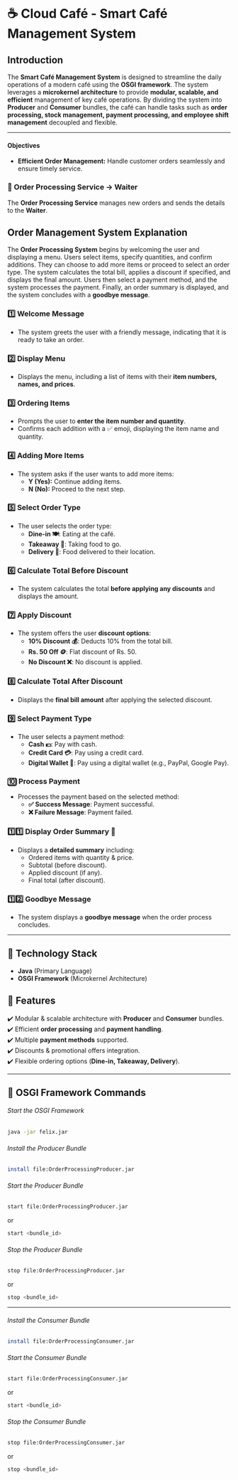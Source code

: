 # ☕ Cloud Café - Smart Café Management System

## Introduction

The **Smart Café Management System** is designed to streamline the daily operations of a modern café using the **OSGI framework**. The system leverages a **microkernel architecture** to provide **modular, scalable, and efficient** management of key café operations. By dividing the system into **Producer** and **Consumer** bundles, the café can handle tasks such as **order processing, stock management, payment processing, and employee shift management** decoupled and flexible.

---

#### Objectives

- **Efficient Order Management:** Handle customer orders seamlessly and ensure timely service.

### 📌 Order Processing Service -> Waiter

The **Order Processing Service** manages new orders and sends the details to the **Waiter**.

## Order Management System Explanation

The **Order Processing System** begins by welcoming the user and displaying a menu. Users select items, specify quantities, and confirm additions. They can choose to add more items or proceed to select an order type. The system calculates the total bill, applies a discount if specified, and displays the final amount. Users then select a payment method, and the system processes the payment. Finally, an order summary is displayed, and the system concludes with a **goodbye message**.

### 1️⃣ Welcome Message

- The system greets the user with a friendly message, indicating that it is ready to take an order.

### 2️⃣ Display Menu

- Displays the menu, including a list of items with their **item numbers, names, and prices**.

### 3️⃣ Ordering Items

- Prompts the user to **enter the item number and quantity**.
- Confirms each addition with a ✅ emoji, displaying the item name and quantity.

### 4️⃣ Adding More Items

- The system asks if the user wants to add more items:
  - **Y (Yes):** Continue adding items.
  - **N (No):** Proceed to the next step.

### 5️⃣ Select Order Type

- The user selects the order type:
  - **Dine-in 🍽️**: Eating at the café.
  - **Takeaway 🥡**: Taking food to go.
  - **Delivery 🚚**: Food delivered to their location.

### 6️⃣ Calculate Total Before Discount

- The system calculates the total **before applying any discounts** and displays the amount.

### 7️⃣ Apply Discount

- The system offers the user **discount options**:
  - **10% Discount 💰**: Deducts 10% from the total bill.
  - **Rs. 50 Off 🪙**: Flat discount of Rs. 50.
  - **No Discount ❌**: No discount is applied.

### 8️⃣ Calculate Total After Discount

- Displays the **final bill amount** after applying the selected discount.

### 9️⃣ Select Payment Type

- The user selects a payment method:
  - **Cash 💵**: Pay with cash.
  - **Credit Card 💳**: Pay using a credit card.
  - **Digital Wallet 📱**: Pay using a digital wallet (e.g., PayPal, Google Pay).

### 🔟 Process Payment

- Processes the payment based on the selected method:
  - **✅ Success Message**: Payment successful.
  - **❌ Failure Message**: Payment failed.

### 1️⃣1️⃣ Display Order Summary 🧾

- Displays a **detailed summary** including:
  - Ordered items with quantity & price.
  - Subtotal (before discount).
  - Applied discount (if any).
  - Final total (after discount).

### 1️⃣2️⃣ Goodbye Message

- The system displays a **goodbye message** when the order process concludes.

---

## 📌 Technology Stack

- **Java** (Primary Language)
- **OSGI Framework** (Microkernel Architecture)

## 📌 Features

✔️ Modular & scalable architecture with **Producer** and **Consumer** bundles.  
✔️ Efficient **order processing** and **payment handling**.  
✔️ Multiple **payment methods** supported.  
✔️ Discounts & promotional offers integration.  
✔️ Flexible ordering options (**Dine-in, Takeaway, Delivery**).  

---

## 📌 OSGI Framework Commands

###### Start the OSGI Framework
```sh
java -jar felix.jar
```

###### Install the Producer Bundle
```sh
install file:OrderProcessingProducer.jar
```

###### Start the Producer Bundle
```sh
start file:OrderProcessingProducer.jar
```
or
```sh
start <bundle_id>
```

###### Stop the Producer Bundle
```sh
stop file:OrderProcessingProducer.jar
```
or
```sh
stop <bundle_id>
```

--- 

###### Install the Consumer Bundle
```sh
install file:OrderProcessingConsumer.jar
```

###### Start the Consumer Bundle
```sh
start file:OrderProcessingConsumer.jar
```
or
```sh
start <bundle_id>
```
###### Stop the Consumer Bundle
```sh
stop file:OrderProcessingConsumer.jar
```
or
```sh
stop <bundle_id>
```

